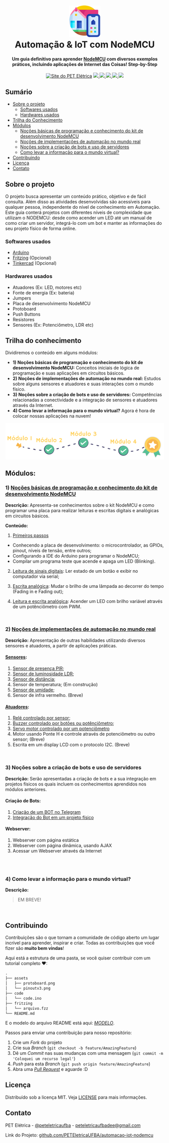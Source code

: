 <h1 align="center">
  <br>
  <a href="#"><img src="assets/automation.png" alt="A smart house logo" width="100"></a>
  <br>
  Automação & IoT com NodeMCU
  <br>
</h1>


<h4 align="center">Um guia definitivo para aprender <a href="https://www.nodemcu.com/index_en.html" target="_blank">NodeMCU</a> com diversos exemplos práticos, incluindo aplicações de Internet das Coisas! Step-by-Step</h4>

<p align="center">
  <a href="http://www.peteletrica.eng.ufba.br/2017/" target="_blank"><img src="https://badgen.net/badge/icon/PET Elétrica/blue?icon=bitcoin-lightning&label" alt="Site do PET Elétrica"></a>
  <a href="https://app.codacy.com/gh/PETEletricaUFBA/IoT?utm_source=github.com&utm_medium=referral&utm_content=PETEletricaUFBA/IoT&utm_campaign=Badge_Grade_Dashboard" target="_blank">
    <img src="https://badgen.net/codacy/grade/a1b5adec51bb42ef90d079504bba374d">
  </a>
  <a href="https://github.com/PETEletricaUFBA/IoT/commits/" target="_blank">
    <img src="https://badgen.net/github/commits/PETEletricaUFBA/IoT">
  </a>
  <a href="https://github.com/PETEletricaUFBA/IoT/graphs/contributors" target="_blank">
    <img src="https://badgen.net/github/contributors/PETEletricaUFBA/IoT">
  </a>
  <a href="https://github.com/PETEletricaUFBA/IoT/blob/master/LICENSE">
    <img src="https://badgen.net/badge/license/MIT/red">
  </a>
  <img src="https://badgen.net/github/last-commit/PETEletricaUFBA/IoT">
</p> 

<!-- Menu Principal -->
<!--
<p align="center">
  <a href="#sobre-o-projeto">Sobre o projeto</a> •
  <a href="#trilha-do-conhecimento">Conteúdo</a> •
  <a href="#contribuindo">Contribuir</a> •
  <a href="#licença">Licença</a> •
  <a href="#contato">Contato</a>
</p>
-->

## Sumário
* [Sobre o projeto](#sobre-o-projeto)
  * [Softwares usados](#softwares-usados)
  * [Hardwares usados](#hardwares-usados)
* [Trilha do Conhecimento](#trilha-do-conhecimento)
* [Módulos](#módulos)
  * [Noções básicas de programação e conhecimento do kit de desenvolvimento NodeMCU](#1-noções-básicas-de-programação-e-conhecimento-do-kit-de-desenvolvimento-nodemcu)
  * [Noções de implementações de automação no mundo real](#2-noções-de-implementações-de-automação-no-mundo-real)
  * [Noções sobre a criação de bots e uso de servidores](#3-noções-sobre-a-criação-de-bots-e-uso-de-servidores)
  * [Como levar a informação para o mundo virtual?](#4-como-levar-a-informação-para-o-mundo-virtual)
* [Contribuindo](#contribuindo)
* [Licença](#licença)
* [Contato](#contato)

## Sobre o projeto
O projeto busca apresentar um conteúdo prático, objetivo e de fácil consulta. Além disso as atividades desenvolvidas são acessíveis para qualquer pessoa, independente do nível de conhecimento em Automação.
Este guia conterá projetos com diferentes níveis de complexidade que utilizam o NODEMCU: desde como acender um LED até um manual de como criar um servidor, integrá-lo com um bot e manter as informações do seu projeto físico de forma online.

### Softwares usados
* [Arduino](https://www.arduino.cc/en/Main/Software)
* [Fritzing](https://fritzing.org/download/) (Opcional)
* [Tinkercad](https://www.tinkercad.com/) (Opcional)

### Hardwares usados
* Atuadores (Ex: LED, motores etc)
* Fonte de energia (Ex: bateria)
* Jumpers
* Placa de desenvolvimento NodeMCU
* Protoboard
* Push Buttons
* Resistores
* Sensores (Ex: Potenciômetro, LDR etc)

## Trilha do conhecimento
Dividiremos o conteúdo em alguns módulos:
* **1) Noções básicas de programação e conhecimento do kit de desenvolvimento NodeMCU:** Conceitos iniciais de lógica de programação e suas aplicações em circuitos básicos.
* **2) Noções de implementações de automação no mundo real:** Estudos sobre alguns sensores e atuadores e suas interações com o mundo físico.
* **3) Noções sobre a criação de bots e uso de servidores:** Competências relacionadas a conectividade e a integração de sensores e atuadores através da Internet.
* **4) Como levar a informação para o mundo virtual?** Agora é hora de colocar nossas aplicações na nuvem!

![asd](assets/trilha.png)

## Módulos:

### 1) [Noções básicas de programação e conhecimento do kit de desenvolvimento NodeMCU](https://github.com/PETEletricaUFBA/automacao-iot-nodemcu/tree/master/M%C3%B3dulo%201)
	
**Descrição:** Apresenta-se conhecimentos sobre o kit NodeMCU e como programar uma placa para realizar leituras e escritas digitais e analógicas em circuitos básicos.

**Conteúdo:**
1. [Primeiros passos](https://github.com/PETEletricaUFBA/automacao-iot-nodemcu/tree/master/M%C3%B3dulo%201/1.%20Primeiros%20passos)
  - Conhecendo a placa de desenvolvimento: o microcontrolador, as GPIOs, pinout, níveis de tensão, entre outros;
  - Configurando a IDE do Arduino para programar o NodeMCU;
  - Compilar um programa teste que acende e apaga um LED (Blinking).

2. [Leitura de sinais digitais](https://github.com/PETEletricaUFBA/automacao-iot-nodemcu/tree/master/M%C3%B3dulo%201/2.%20Leitura%20de%20sinais%20digitais): Ler estado de um botão e exibir no computador via serial;

3. [Escrita analógica](https://github.com/PETEletricaUFBA/automacao-iot-nodemcu/tree/master/M%C3%B3dulo%201/3.%20Escrita%20anal%C3%B3gica): Mudar o brilho de uma lâmpada ao decorrer do tempo (Fading in e Fading out);

4. [Leitura e escrita analógica](https://github.com/PETEletricaUFBA/automacao-iot-nodemcu/tree/master/M%C3%B3dulo%201/4.%20Leitura%20e%20escrita%20anal%C3%B3gica): Acender um LED com brilho variável através de um potênciômetro com PWM.

<br/>

### 2) [Noções de implementações de automação no mundo real](https://github.com/PETEletricaUFBA/automacao-iot-nodemcu/tree/master/M%C3%B3dulo%202)

**Descrição:** Apresentação de outras habilidades utilizando diversos sensores e atuadores, a partir de aplicações práticas. 

#### **[Sensores](https://github.com/PETEletricaUFBA/automacao-iot-nodemcu/tree/master/M%C3%B3dulo%202/Sensores):**

1. [Sensor de presença PIR](https://github.com/PETEletricaUFBA/automacao-iot-nodemcu/tree/master/M%C3%B3dulo%202/Sensores/1.%20Sensor%20de%20presen%C3%A7a%20PIR);
2. [Sensor de luminosidade LDR](https://github.com/PETEletricaUFBA/automacao-iot-nodemcu/tree/master/M%C3%B3dulo%202/Sensores/2.%20Sensor%20de%20luminosidade%20LDR);   
3. [Sensor de distância](https://github.com/PETEletricaUFBA/automacao-iot-nodemcu/tree/master/M%C3%B3dulo%202/Sensores/3.%20Sensor%20de%20dist%C3%A2ncia);          
4. Sensor de temperatura; (Em construção)  
5. [Sensor de umidade](https://github.com/PETEletricaUFBA/automacao-iot-nodemcu/tree/master/M%C3%B3dulo%202/Sensores/5.%20Sensor%20de%20umidade);
6. Sensor de infra vermelho. (Breve)    

#### **[Atuadores](https://github.com/PETEletricaUFBA/automacao-iot-nodemcu/tree/master/M%C3%B3dulo%202/Atuadores):**

1. [Relé controlado por sensor](https://github.com/PETEletricaUFBA/automacao-iot-nodemcu/tree/master/M%C3%B3dulo%202/Atuadores/1.%20Rel%C3%A9%20controlado%20por%20sensor);
2. [Buzzer controlado por botões ou potênciômetro](https://github.com/PETEletricaUFBA/automacao-iot-nodemcu/tree/master/M%C3%B3dulo%202/Atuadores/2.%20Buzzer%20controlado%20por%20bot%C3%B5es%20e%20pot%C3%AAnci%C3%AAmtro);
3. [Servo motor controlado por um potenciômetro](https://github.com/PETEletricaUFBA/automacao-iot-nodemcu/tree/master/M%C3%B3dulo%202/Atuadores/3.%20Servo%20motor%20controlado%20por%20um%20potenci%C3%B4metro)
4. Motor usando Ponte H e controle através de potenciômetro ou outro sensor; (Breve)
5. Escrita em um display LCD com o protocolo I2C. (Breve)

<br/>

### 3) Noções sobre a criação de bots e uso de servidores

**Descrição:** Serão apresentadas a criação de bots e a sua integração em projetos físicos os quais incluem os conhecimentos aprendidos nos módulos anteriores.

#### **Criação de Bots:**
1. [Criação de um BOT no Telegram](https://github.com/PETEletricaUFBA/automacao-iot-nodemcu/tree/master/M%C3%B3dulo%203/Cria%C3%A7%C3%A3o%20de%20Bots/1.%20Cria%C3%A7%C3%A3o%20de%20um%20BOT%20pelo%20Telegram)
2. [Integração do Bot em um projeto físico](https://github.com/PETEletricaUFBA/automacao-iot-nodemcu/tree/master/M%C3%B3dulo%203/Cria%C3%A7%C3%A3o%20de%20Bots/2.%20Integra%C3%A7%C3%A3o%20do%20BOT%20em%20um%20projeto%20f%C3%ADsico)

#### **Webserver:**
1. Webserver com página estática
2. Webserver com página dinâmica, usando AJAX
3. Acessar um Webserver através da Internet

<!--
- Módulo 4: Falar sobre o Thing Speak e a integração do Thing Speak com um projeto físico!
- Módulo 3/Módulo 4: Integrar o Thing Speak com Web-Server. Como receber as informações do Thing Speak em uma dashboard diferente da do próprio site.
- Heroku
-->

<br/>

<br/>

### 4) Como levar a informação para o mundo virtual?
**Descrição:**

> EM BREVE!

<br/>

## Contribuindo

Contribuições são o que tornam a comunidade de código aberto um lugar incrível para aprender, inspirar e criar. Todas as contribuições que você fizer são **muito bem vindas**!

Aqui está a estrutura de uma pasta, se você quiser contribuir com um tutorial completo ❤:
```
.
├── assets
│   ├── protoboard.png
│   └── pinoutv3.png
├── code
│   └── code.ino
├── fritzing
│   └── arquivo.fzz
└── README.md
```

E o modelo do arquivo README está aqui: [_MODELO_](MODELO.md).

Passos para enviar uma contribuição para nosso repositório:
1. Crie um _Fork_ do projeto
2. Crie sua _Branch_ (`git checkout -b feature/AmazingFeature`)
3. Dê um _Commit_ nas suas mudanças com uma mensagem (`git commit -m 'Coloquei um recurso legal'`)
4. _Push_ para esta _Branch_ (`git push origin feature/AmazingFeature`)
5. Abra uma [_Pull Request_](pulls) e aguarde :D


## Licença

Distribuído sob a licença MIT. Veja [LICENSE](LICENSE) para mais informações.

## Contato

PET Elétrica - [@peteletricaufba](https://www.instagram.com/peteletricaufba/?hl=pt-br) - peteletricaufbadee@gmail.com

Link do Projeto: [github.com/PETEletricaUFBA/automacao-iot-nodemcu](https://github.com/PETEletricaUFBA/automacao-iot-nodemcu)
